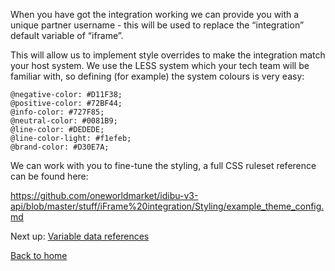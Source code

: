 When you have got the integration working we can provide you with a unique partner username - this will be used to replace the “integration” default variable of “iframe”.

This will allow us to implement style overrides to make the integration match your host system. We use the LESS system which your tech team will be familiar with, so defining (for example) the system colours is very easy:

```
@negative-color: #D11F38;
@positive-color: #72BF44;
@info-color: #727F85;
@neutral-color: #0081B9;
@line-color: #DEDEDE;
@line-color-light: #f1efeb;
@brand-color: #D30E7A;
```

We can work with you to fine-tune the styling, a full CSS ruleset reference can be found here:

https://github.com/oneworldmarket/idibu-v3-api/blob/master/stuff/iFrame%20integration/Styling/example_theme_config.md


Next up: [Variable data references](https://github.com/oneworldmarket/idibu-v3-api/blob/master/stuff/iFrame%20integration/Variable%20data%20references.md)

[Back to home](https://github.com/oneworldmarket/idibu-v3-api/blob/master/stuff/iFrame%20integration/README.md)